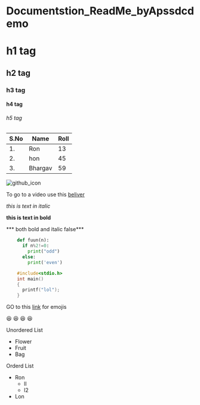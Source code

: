# Documentstion_ReadMe_byApssdcdemo
# h1 tag
## h2 tag

### h3 tag

#### h4 tag

###### h5 tag

S.No|Name|Roll
----|----|----
1.|Ron|13
2.|hon|45
3.|Bhargav|59

![github_icon](https://miro.medium.com/max/4000/1*J8O2xd9ZqxWr2x6EP4MHmg.png)

To go to a video use this [beliver](https://www.youtube.com/watch?v=7wtfhZwyrcc)

*this is text in italic*

**this is text in bold**

*** both bold and italic false***

```python
    def fuun(n):
      if n%2!=0:
        print("odd")
      else:
        print('even')
```
```c
    #include<stdio.h>
    int main()
    {
      printf("lol");
    }
```
GO to this [link](https://github.com/ikatyang/emoji-cheat-sheet/blob/master/README.md) for emojis

:laughing: :laughing: :laughing: :laughing:

Unordered List
- Flower
- Fruit
- Bag

Orderd List
- Ron
    - ll
    - l2
- Lon
